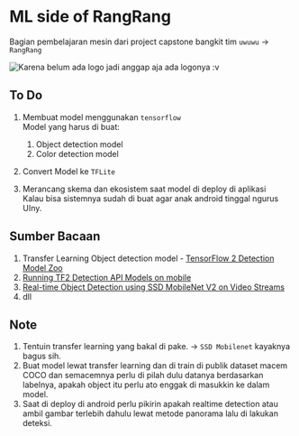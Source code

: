# ML side of RangRang

Bagian pembelajaran mesin dari project capstone bangkit tim `uwuwu` -> `RangRang`

![Karena belum ada logo jadi anggap aja ada logonya :v]()

## To Do

1. Membuat model menggunakan `tensorflow`<br>
   Model yang harus di buat:

   1. Object detection model
   2. Color detection model
2. Convert Model ke `TFLite`
3. Merancang skema dan ekosistem saat model di deploy di aplikasi<br>
   Kalau bisa sistemnya sudah di buat agar anak android tinggal ngurus UIny.
   
## Sumber Bacaan

1. Transfer Learning Object detection model - [TensorFlow 2 Detection Model Zoo](https://github.com/tensorflow/models/blob/master/research/object_detection/g3doc/tf2_detection_zoo.md)
2. [Running TF2 Detection API Models on mobile](https://github.com/tensorflow/models/blob/master/research/object_detection/g3doc/running_on_mobile_tf2.md)
3. [Real-time Object Detection using SSD MobileNet V2 on Video Streams](https://heartbeat.fritz.ai/real-time-object-detection-using-ssd-mobilenet-v2-on-video-streams-3bfc1577399c)
4. dll

## Note

1. Tentuin transfer learning yang bakal di pake. -> `SSD Mobilenet` kayaknya bagus sih.
2. Buat model lewat transfer learning dan di train di publik dataset macem COCO dan semacemnya perlu di pilah dulu datanya berdasarkan labelnya, apakah object itu perlu ato enggak di masukkin ke dalam model.
3. Saat di deploy di android perlu pikirin apakah realtime detection atau ambil gambar terlebih dahulu lewat metode panorama lalu di lakukan deteksi.